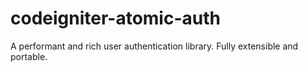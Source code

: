 # codeigniter-atomic-auth
A performant and rich user authentication library. Fully extensible and portable.
